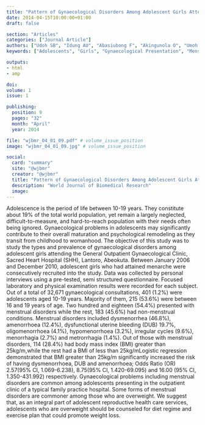 ```yaml
---
title: "Pattern of Gynaecological Disorders Among Adolescent Girls Attending a Family Practice Out Patient Clinic South West Nigeria"
date: 2014-04-15T10:00:00+01:00
draft: false

section: "Articles"
categories: ["Journal Article"]
authors: ["Udoh SB", "Idung AU", "Abasiubong F", "Akingunola O", "Umoh K"]
keywords: ["Adolescents", "Girls", "Gynaecological Presentation", "Menstrual Disorders"]

outputs: 
- html
- amp

doi:
volume: 1
issue: 1

publishing:
  position: 9
  pages: "32"
  month: "April"
  year: 2014

file: "wjbmr_04_01_09.pdf" # volume_issue_position
image: "wjbmr_04_01_09.jpg" # volume_issue_position

social:
  card: "summary"
  site: "@wjbmr"
  creator: "@wjbmr"
  title: "Pattern of Gynaecological Disorders Among Adolescent Girls Attending a Family Practice Out Patient Clinic South West Nigeria"
  description: "World Journal of Biomedical Research"
  image:
---
```

Adolescence is the period of life between 10-19 years. They constitute about 19% of the total world population, yet remain a largely neglected, difficult-to-measure, and hard-to-reach population with their needs often being ignored. Gynaecological problems in adolescents may significantly contribute to their overall maturation and psychological remodeling as they transit from childhood to womanhood. The objective of this study was to study the types and prevalence of gynaecological disorders among adolescent girls attending the General Outpatient Gynaecological Clinic, Sacred Heart Hospital (SHH), Lantoro, Abeokuta. Between January 2006 and December 2010, adolescent girls who had attained menarche were consecutively recruited into the study. Data was collected by personal interviews using a pre-tested, semi structured questionnaire. Focused laboratory and physical examination results were recorded for each subject. Out of a total of 32,671 gynaecological consultations, 401 (1.2%) were adolescents aged 10-19 years. Majority of them, 215 (53.6%) were between 16 and 19 years of age. Two hundred and eighteen (54.4%) presented with menstrual disorders while the rest, 183 (45.6%) had non-menstrual conditions. Menstrual disorders included dysmenorrhea (46.8%), amenorrhoea (12.4%), dysfunctional uterine bleeding (DUB) 19.7%, oligomenorrhoea (4.1%), hypomenorrhoea (3.2%), irregular cycles (9.6%), menorrhagia (2.7%) and metrorrhagia (1.4%). Out of those with menstrual disorders, 114 (28.4%) had body mass index (BMI) greater than 25kg/m,while the rest had a BMI of less than 25kg/mLogistic regression demonstrated that BMI greater than 25kg/m significantly increased the risk of having dysmenorrhoea, DUB and amenorrhoea; Odds Ratio (OR) 2.57(95% CI, 1.069-6.238), 8.75(95% CI, 1.420-69.095) and 16.00 (95% CI, 1.350-431.992) respectively. Gynaecological problems including menstrual disorders are common among adolescents presenting in the outpatient clinic of a typical family practice hospital. Some forms of menstrual disorders are commoner among those who are overweight. We suggest that, as an integral part of adolescent reproductive health care services, adolescents who are overweight should be counseled for diet regime and exercise plan that could promote weight loss.
